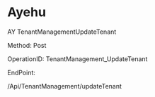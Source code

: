 #     Ayehu


AY TenantManagementUpdateTenant

Method: Post

OperationID: TenantManagement_UpdateTenant

EndPoint:

/Api/TenantManagement/updateTenant
